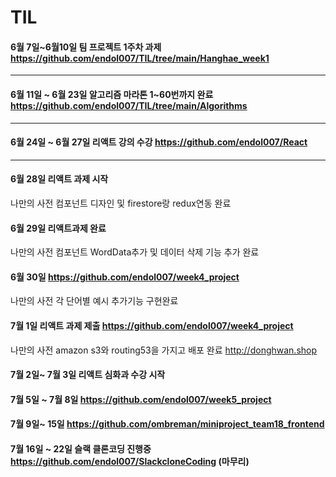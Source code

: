 # TIL

####  6월 7일~6월10일 팀 프로젝트 1주차 과제 https://github.com/endol007/TIL/tree/main/Hanghae_week1

<hr/>

####  6월 11일 ~ 6월 23일 알고리즘 마라톤 1~60번까지 완료 https://github.com/endol007/TIL/tree/main/Algorithms 

<hr/>

####  6월 24일 ~ 6월 27일 리액트 강의 수강 https://github.com/endol007/React

<hr/>

####  6월 28일 리액트 과제 시작 
나만의 사전 컴포넌트 디자인 및 firestore랑 redux연동 완료  

####  6월 29일 리액트과제 완료 
나만의 사전 컴포넌트 WordData추가 및 데이터 삭제 기능 추가 완료

####  6월 30일 https://github.com/endol007/week4_project
나만의 사전 각 단어별 예시 추가기능 구현완료

####  7월 1일 리액트 과제 제출 https://github.com/endol007/week4_project
나만의 사전 amazon s3와 routing53을 가지고 배포 완료 http://donghwan.shop

#### 7월 2일~ 7월 3일 리액트 심화과 수강 시작


#### 7월 5일 ~ 7월 8일 https://github.com/endol007/week5_project


#### 7월 9일~ 15일 https://github.com/ombreman/miniproject_team18_frontend


#### 7월 16일 ~ 22일 슬랙 클론코딩 진행중 https://github.com/endol007/SlackcloneCoding  (마무리)

